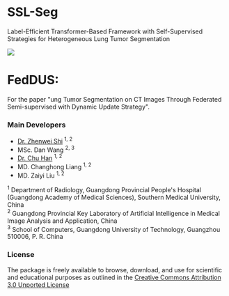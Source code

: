 # SSL-Seg
Label-Efficient Transformer-Based Framework with Self-Supervised Strategies for Heterogeneous Lung Tumor Segmentation

[![](https://user-images.githubusercontent.com/17007301/219617294-a5f38b07-4599-4834-aa7c-96d01299a531.png)](https://user-images.githubusercontent.com/17007301/219617294-a5f38b07-4599-4834-aa7c-96d01299a531.png)

# FedDUS:

For the paper "ung Tumor Segmentation on CT Images Through Federated
Semi-supervised with Dynamic Update Strategy".

### Main Developers

- [Dr. Zhenwei Shi](https://github.com/zhenweishi) <sup/>1, 2
- MSc. Dan Wang <sup/>2, 3
- [Dr. Chu Han](https://chuhan89.com/) <sup/>1, 2
- MD. Changhong Liang <sup/>1, 2
- MD. Zaiyi Liu <sup/>1, 2

<sup>1</sup> Department of Radiology, Guangdong Provincial People's Hospital (Guangdong Academy of Medical Sciences), Southern Medical University, China <br/>
<sup>2</sup> Guangdong Provincial Key Laboratory of Artificial Intelligence in Medical Image Analysis and Application, China <br/>
<sup>3</sup> School of Computers, Guangdong University of Technology, Guangzhou 510006, P. R. China <br/>

### License

The package is freely available to browse, download, and use for scientific and educational purposes as outlined in the [Creative Commons Attribution 3.0 Unported License](https://creativecommons.org/licenses/by/3.0/)
